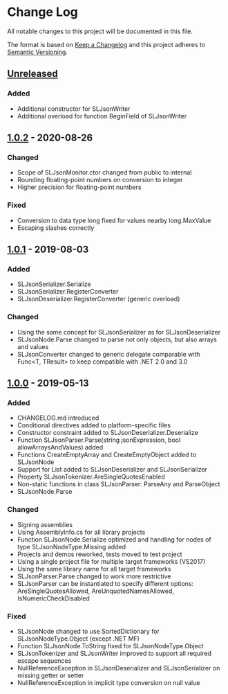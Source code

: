 ﻿# Change Log

All notable changes to this project will be documented in this file.

The format is based on [Keep a Changelog](http://keepachangelog.com/) and this project adheres to [Semantic Versioning](http://semver.org/).

## [Unreleased]
### Added
- Additional constructor for SLJsonWriter
- Additional overload for function BeginField of SLJsonWriter

## [1.0.2] - 2020-08-26
### Changed
- Scope of SLJsonMonitor.ctor changed from public to internal
- Rounding floating-point numbers on conversion to integer
- Higher precision for floating-point numbers
### Fixed
- Conversion to data type long fixed for values nearby long.MaxValue
- Escaping slashes correctly

## [1.0.1] - 2019-08-03
### Added
- SLJsonSerializer.Serialize
- SLJsonSerializer.RegisterConverter
- SLJsonDeserializer.RegisterConverter (generic overload)
### Changed
- Using the same concept for SLJsonSerializer as for SLJsonDeserializer
- SLJsonNode.Parse changed to parse not only objects, but also arrays and values
- SLJsonConverter changed to generic delegate comparable with Func<T, TResult> to keep compatible with .NET 2.0 and 3.0

## [1.0.0] - 2019-05-13
### Added
- CHANGELOG.md introduced
- Conditional directives added to platform-specific files
- Constructor constraint added to SLJsonDeserializer.Deserialize
- Function SLJsonParser.Parse(string jsonExpression, bool allowArraysAndValues) added
- Functions CreateEmptyArray and CreateEmptyObject added to SLJsonNode
- Support for List<T> added to SLJsonDeserializer and SLJsonSerializer
- Property SLJsonTokenizer.AreSingleQuotesEnabled
- Non-static functions in class SLJsonParser: ParseAny and ParseObject
- SLJsonNode.Parse
### Changed
- Signing assemblies
- Using AssemblyInfo.cs for all library projects
- Function SLJsonNode.Serialize optimized and handling for nodes of type SLJsonNodeType.Missing added
- Projects and demos reworked, tests moved to test project
- Using a single project file for multiple target frameworks (VS2017)
- Using the same library name for all target frameworks
- SLJsonParser.Parse changed to work more restrictive
- SLJsonParser can be instantiated to specify different options:
  AreSingleQuotesAllowed, AreUnquotedNamesAllowed, IsNumericCheckDisabled
### Fixed
- SLJsonNode changed to use SortedDictionary for SLJsonNodeType.Object (except .NET MF)
- Function SLJsonNode.ToString fixed for SLJsonNodeType.Object
- SLJsonTokenizer and SLJsonWriter improved to support all required escape sequences
- NullReferenceException in SLJsonDeserializer and SLJsonSerializer on missing getter or setter
- NullReferenceException in implicit type conversion on null value

[Unreleased]: https://github.com/steffen-liersch/Liersch.Json/compare/v1.0.2...HEAD
[1.0.2]:      https://github.com/steffen-liersch/Liersch.Json/compare/v1.0.1...v1.0.2
[1.0.1]:      https://github.com/steffen-liersch/Liersch.Json/compare/v1.0.0...v1.0.1
[1.0.0]:      https://github.com/steffen-liersch/Liersch.Json/tree/v1.0.0

